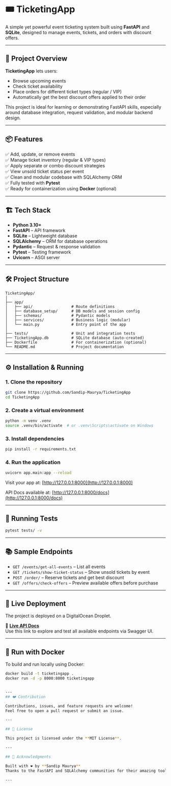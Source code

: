 # 🎟️ TicketingApp

A simple yet powerful event ticketing system built using **FastAPI** and **SQLite**, designed to manage events, tickets, and orders with discount offers.  

---

## 🚀 Project Overview

**TicketingApp** lets users:
- Browse upcoming events
- Check ticket availability
- Place orders for different ticket types (regular / VIP)
- Automatically get the best discount offers applied to their order

This project is ideal for learning or demonstrating FastAPI skills, especially around database integration, request validation, and modular backend design.

---

## 📦 Features

✅ Add, update, or remove events  
✅ Manage ticket inventory (regular & VIP types)  
✅ Apply separate or combo discount strategies  
✅ View unsold ticket status per event  
✅ Clean and modular codebase with SQLAlchemy ORM  
✅ Fully tested with **Pytest**  
✅ Ready for containerization using **Docker** (optional)

---

## 🏗️ Tech Stack

- **Python 3.10+**
- **FastAPI** – API framework  
- **SQLite** – Lightweight database  
- **SQLAlchemy** – ORM for database operations  
- **Pydantic** – Request & response validation  
- **Pytest** – Testing framework  
- **Uvicorn** – ASGI server

---

## 🛠️ Project Structure

```
TicketingApp/
│
├── app/
│   ├── api/                 # Route definitions
│   ├── database_setup/      # DB models and session config
│   ├── schemas/             # Pydantic models
│   ├── services/            # Business logic (modular)
│   └── main.py              # Entry point of the app
│
├── tests/                   # Unit and integration tests
├── TicketingApp.db          # SQLite database (auto-created)
├── Dockerfile               # For containerization (optional)
└── README.md                # Project documentation
```

---

## ⚙️ Installation & Running

### 1. Clone the repository
```bash
git clone https://github.com/Sandip-Maurya/TicketingApp
cd TicketingApp
```

### 2. Create a virtual environment
```bash
python -m venv .venv
source .venv/bin/activate  # or .venv\Scripts\activate on Windows
```

### 3. Install dependencies
```bash
pip install -r requirements.txt
```

### 4. Run the application
```bash
uvicorn app.main:app --reload
```

Visit your app at: [http://127.0.0.1:8000](http://127.0.0.1:8000)

API Docs available at: [http://127.0.0.1:8000/docs](http://127.0.0.1:8000/docs)

---

## 🧪 Running Tests

```bash
pytest tests/ -v
```

---

## 📚 Sample Endpoints

- `GET /events/get-all-events` – List all events  
- `GET /tickets/show-ticket-status` – Show unsold tickets by event  
- `POST /order/` – Reserve tickets and get best discount  
- `GET /offers/check-offers` – Preview available offers before purchase

---
## 🚀 Live Deployment

The project is deployed on a DigitalOcean Droplet.

🔗 **[Live API Docs](http://139.59.56.230:9000/docs)**  
Use this link to explore and test all available endpoints via Swagger UI.

---

## 🐳 Run with Docker

To build and run locally using Docker:

```bash
docker build -t ticketingapp .
docker run -d -p 8000:8000 ticketingapp


---
## ❤️ Contribution

Contributions, issues, and feature requests are welcome!  
Feel free to open a pull request or submit an issue.

---

## 📃 License

This project is licensed under the **MIT License**.

---

## 🙌 Acknowledgments

Built with ❤️ by **Sandip Maurya**  
Thanks to the FastAPI and SQLAlchemy communities for their amazing tools!

---